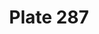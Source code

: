---
pid: '287'
an: '9'
title: Plate 287
rev_year: 
_date: 
caption: Costume de Bal
translation: Ball Costume
student: Jodi Mikesell
keywords: 
permalink: /plates/287/
layout: plate-page
---
